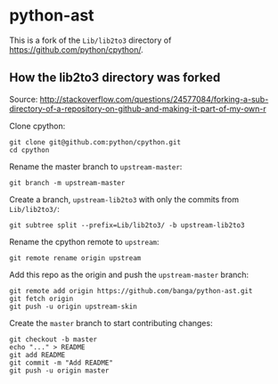 # python-ast

This is a fork of the `Lib/lib2to3` directory of https://github.com/python/cpython/.

## How the lib2to3 directory was forked

Source: http://stackoverflow.com/questions/24577084/forking-a-sub-directory-of-a-repository-on-github-and-making-it-part-of-my-own-r

Clone cpython:
```
git clone git@github.com:python/cpython.git
cd cpython
```
Rename the master branch to `upstream-master`:
```
git branch -m upstream-master
```
Create a branch, `upstream-lib2to3` with only the commits from `Lib/lib2to3/`:
```
git subtree split --prefix=Lib/lib2to3/ -b upstream-lib2to3
```
Rename the cpython remote to `upstream`:
```
git remote rename origin upstream
```
Add this repo as the origin and push the `upstream-master` branch:
```
git remote add origin https://github.com/banga/python-ast.git
git fetch origin
git push -u origin upstream-skin
```
Create the `master` branch to start contributing changes:
```
git checkout -b master
echo "..." > README
git add README
git commit -m "Add README"
git push -u origin master
```
